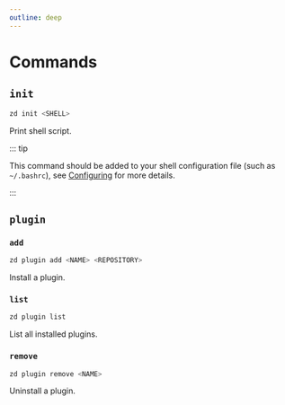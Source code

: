 ```yaml
---
outline: deep
---
```


<!-- markdownlint-disable MD013 -->

# Commands

## `init`

```sh
zd init <SHELL>
```

Print shell script.

::: tip

This command should be added to your shell configuration file (such as `~/.bashrc`), see [Configuring](/guide/getting-started#configuring) for more details.

:::

## `plugin`

### `add`

```sh
zd plugin add <NAME> <REPOSITORY>
```

Install a plugin.

### `list`

```sh
zd plugin list
```

List all installed plugins.

### `remove`

```sh
zd plugin remove <NAME>
```

Uninstall a plugin.
